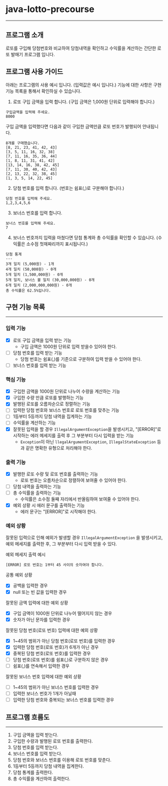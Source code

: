 # java-lotto-precourse

---

## 프로그램 소개

로또를 구입해 당첨번호와 비교하여 당첨내역을 확인하고 수익률을 계산하는
간단한 로또 발매기 프로그램 입니다.

## 프로그램 사용 가이드

아래는 프로그램의 사용 예시 입니다. (입력값은 예시 입니다.)
기능에 대한 사항은 구현 기능 목록을 통해서 확인하실 수 있습니다.

1. 로또 구입 금액을 입력 합니다. (구입 금액은 1,000원 단위로 입력해야 합니다.)

```
구입금액을 입력해 주세요.
8000
```

구입 금액을 입력했다면 다음과 같이 구입한 금액만큼 로또 번호가 발행되어 안내됩니다.

```
8개를 구매했습니다.
[8, 21, 23, 41, 42, 43] 
[3, 5, 11, 16, 32, 38] 
[7, 11, 16, 35, 36, 44] 
[1, 8, 11, 31, 41, 42] 
[13, 14, 16, 38, 42, 45] 
[7, 11, 30, 40, 42, 43] 
[2, 13, 22, 32, 38, 45] 
[1, 3, 5, 14, 22, 45]
```

2. 당첨 번호를 입력 합니다. (번호는 쉼표(,)로 구분해야 합니다.)

``` 
당첨 번호를 입력해 주세요.
1,2,3,4,5,6
```

3. 보너스 번호를 입력 합니다.

```
보너스 번호를 입력해 주세요.
7
```

4. 보너스 번호까지 입력을 마쳤다면 당첨 통계와 총 수익률을 확인할 수 있습니다.
   (수익률은 소수점 첫재짜리까지 표시됩니다.)

```
당첨 통계
---
3개 일치 (5,000원) - 1개
4개 일치 (50,000원) - 0개
5개 일치 (1,500,000원) - 0개
5개 일치, 보너스 볼 일치 (30,000,000원) - 0개
6개 일치 (2,000,000,000원) - 0개
총 수익률은 62.5%입니다.
```

## 구현 기능 목록

---

### 입력 기능

- [x] 로또 구입 금액을 입력 받는 기능
    - 구입 금액은 1000원 단위로 입력 받을수 있어야 한다.
- [ ] 당첨 번호를 입력 받는 기능
    - 당첨 번호는 쉼표(,)를 기준으로 구분하여 입력 받을 수 있어야 한다.
- [ ] 보너스 번호를 입력 받는 기능

### 핵심 기능

- [x] 구입한 금액을 1000원 단위로 나누어 수량을 계산하는 기능
- [x] 구입한 수량 만큼 로또를 발행하는 기능
- [x] 발행된 로또를 오름차순으로 정렬하는 기능
- [ ] 입력한 당첨 번호와 보너스 번호로 로또 번호를 맞추는 기능
- [ ] 1등부터 5등까지 당첨 내역을 집계하는 기능
- [ ] 수익률을 계산하는 기능
- [x] 잘못된 입력을 할 경우 `IllegalArgumentException`을 발생시키고, "[ERROR]"로 시작하는 에러 메세지를 출력 후 그 부분부터 다시 입력을 받는 기능
    - `Exception`이 아닌 `llegalArgumentException`, `IllegalStateException` 등과 같은 명확한 유형으로 처리해야 한다.

### 출력 기능

- [x] 발행한 로또 수량 및 로또 번호를 출력하는 기능
    - 로또 번호는 오름차순으로 정렬하여 보여줄 수 있어야 한다.
- [ ] 당첨 내역을 출력하는 기능
- [ ] 총 수익률을 출력하는 기능
    - 수익률은 소수점 둘째 자리에서 반올림하여 보여줄 수 있어야 한다.
- [x] 예외 상황 시 에러 문구를 출력하는 기능
    - 에러 문구는 "[ERROR]"로 시작해야 한다.

### 예외 상황

잘못된 입력으로 인해 예외가 발생할 경우 `IllegalArgumentException` 을 발생시키고, 예외 메세지를 출력한 후, 그 부분부터 다시 입력 받을 수 있다.

예외 메세지 출력 예시

```
[ERROR] 로또 번호는 1부터 45 사이의 숫자여야 합니다.
```

공통 예외 상황

- [x] 공백을 입력한 경우
- [x] null 또는 빈 값을 입력한 경우

잘못된 금액 입력에 대한 예외 상황

- [x] 구입 금액이 1000원 단위로 나누어 떨어지지 않는 경우
- [x] 숫자가 아닌 문자를 입력한 경우

잘못된 당첨 번호(로또 번호) 입력에 대한 예외 상황

- [x] 1~45의 범위가 아닌 당첨 번호(로또 번호)를 입력한 경우
- [x] 입력한 당첨 번호(로또 번호)가 6개가 아닌 경우
- [x] 중복된 당첨 번호(로또 번호)를 입력한 경우
- [ ] 당첨 번호(로또 번호)를 쉼표(,)로 구분하지 않은 경우
- [ ] 쉼표(,)를 연속해서 입력한 경우

잘못된 보너스 번호 입력에 대한 예외 상황

- [ ] 1~45의 범위가 아닌 보너스 번호를 입력한 경우
- [ ] 입력한 보너스 번호가 1개가 아닐때
- [ ] 입력한 당첨 번호와 중복되는 보너스 번호를 입력한 경우

## 프로그램 흐름도

---

1. 구입 금액을 입력 받는다.
2. 구입한 수량과 발행된 로또 번호를 출력한다.
2. 당첨 번호를 입력 받는다.
3. 보너스 번호를 입력 받는다.
4. 당첨 번호와 보너스 번호를 이용해 로또 번호를 맞춘다.
5. 1등부터 5등까지 당첨 내역을 집계한다.
6. 당첨 통계를 출력한다.
7. 총 수익률을 계산하여 출력한다.



